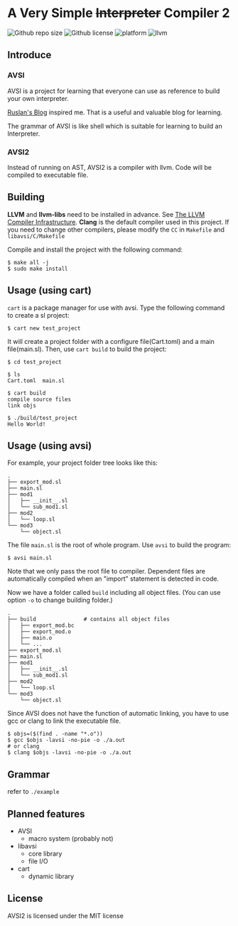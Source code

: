 # A Very Simple <s>Interpreter</s> Compiler 2

![Github repo size](https://img.shields.io/github/repo-size/zsiothsu/AVSI2)
![Github license](https://img.shields.io/github/license/zsiothsu/AVSI2)
![platform](https://img.shields.io/badge/platform-linux-green)
![llvm](https://img.shields.io/badge/LLVM%20version-%3C=14-green)

## Introduce
### AVSI
AVSI is a project for learning that everyone can use as reference to build your own interpreter.

[Ruslan's Blog](https://ruslanspivak.com/) inspired me. That is a useful and valuable blog for learning.

The grammar of AVSI is like shell which is suitable for learning to build an Interpreter.

### AVSI2
Instead of running on AST, AVSI2 is a compiler with llvm. Code will be compiled to executable file.

## Building
**LLVM** and **llvm-libs** need to be installed in advance. See [The LLVM Compiler Infrastructure](https://llvm.org/). **Clang** is the default compiler used in this project. If you need to change other compilers, please modify the `CC` in `Makefile` and `libavsi/C/Makefile`

Compile and install the project with the following command:

```shell
$ make all -j
$ sudo make install
```

## Usage (using cart)
`cart` is a package manager for use with avsi. Type the following command to create a sl project:

```shell
$ cart new test_project
```

It will create a project folder with a configure file(Cart.toml) and a main file(main.sl).
Then, use `cart build` to build the project:

```
$ cd test_project

$ ls
Cart.toml  main.sl

$ cart build
compile source files
link objs

$ ./build/test_project
Hello World!
```

## Usage (using avsi)
For example, your project folder tree looks like this:

```
.
├── export_mod.sl
├── main.sl
├── mod1
│   ├── __init__.sl
│   └── sub_mod1.sl
├── mod2
│   └── loop.sl
└── mod3
    └── object.sl
```

The file `main.sl` is the root of whole program. Use `avsi` to build the program:

```shell
$ avsi main.sl
```

Note that we only pass the root file to compiler. Dependent files are automatically compiled when an "import" statement is detected in code.

Now we have a folder called `build` including all object files. (You can use option `-o` to change building folder.)

```
.
├── build               # contains all object files
│   ├── export_mod.bc
│   ├── export_mod.o
│   ├── main.o
│   └── ...
├── export_mod.sl
├── main.sl
├── mod1
│   ├── __init__.sl
│   └── sub_mod1.sl
├── mod2
│   └── loop.sl
└── mod3
    └── object.sl

```

Since AVSI does not have the function of automatic linking, you have to use gcc or clang to link the executable file.

```shell
$ objs=($(find . -name "*.o"))
$ gcc $objs -lavsi -no-pie -o ./a.out
# or clang
$ clang $objs -lavsi -no-pie -o ./a.out
```

## Grammar
refer to `./example`

## Planned features

- AVSI
  - macro system (probably not)
- libavsi
  - core library
  - file I/O
- cart
  - dynamic library


## License
AVSI2 is licensed under the MIT license
